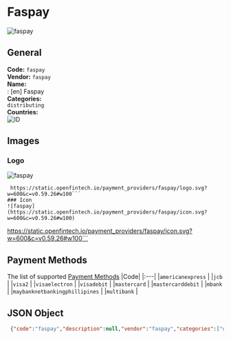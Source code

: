 # Faspay 
![faspay](https://static.openfintech.io/payment_providers/faspay/logo.svg?w=600&c=v0.59.26#w100)  
## General 
**Code:** `faspay`  
**Vendor:** `faspay`  
**Name:**  
:	[en] Faspay  
**Categories:**  
`distributing`  
**Countries:**  
![ID](https://cdnjs.cloudflare.com/ajax/libs/flag-icon-css/3.3.0/flags/4x3/ID.svg#w24)  
 
## Images 
### Logo 
![faspay](https://static.openfintech.io/payment_providers/faspay/logo.svg?w=600&c=v0.59.26#w100)  
```
 https://static.openfintech.io/payment_providers/faspay/logo.svg?w=600&c=v0.59.26#w100```  
### Icon 
![faspay](https://static.openfintech.io/payment_providers/faspay/icon.svg?w=600&c=v0.59.26#w100)  
```
 https://static.openfintech.io/payment_providers/faspay/icon.svg?w=600&c=v0.59.26#w100```  
## Payment Methods 
The list of supported  [Payment Methods](#) 
|Code| 
|:---| 
|`americanexpress` | 
|`jcb` | 
|`visa2` | 
|`visaelectron` | 
|`visadebit` | 
|`mastercard` | 
|`mastercarddebit` | 
|`mbank` | 
|`maybanknetbankingphillipines` | 
|`multibank` | 
 
## JSON Object 
```json
 {"code":"faspay","description":null,"vendor":"faspay","categories":["distributing"],"countries":["ID"],"payment_method":["americanexpress","jcb","visa2","visaelectron","visadebit","mastercard","mastercarddebit","mbank","maybanknetbankingphillipines","multibank"],"payout_method":null,"metadata":{"about_payments_code":"faspay"},"name":{"en":"Faspay"}}```  
